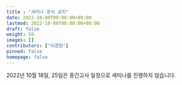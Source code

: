 ```yaml
---
title : "세미나 휴식 공지"
date: 2022-10-08T00:00:00+09:00
lastmod: 2022-10-08T00:00:00+09:00
draft: false
weight: 50
images: []
contributors: ["이경원"]
pinned: false
homepage: false
---
```


2022년 10월 18일, 25일은 중간고사 일정으로 세미나를 진행하지 않습니다.
